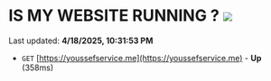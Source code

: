 # IS MY WEBSITE RUNNING ? [![](https://img.shields.io/static/v1?label=Sponsor&message=%E2%9D%A4&logo=GitHub&color=%23fe8e86)](https://github.com/sponsors/Youssef-Lehmam)

Last updated: **4/18/2025, 10:31:53 PM**

- `GET` [https://youssefservice.me](https://youssefservice.me) - **Up** (358ms)
